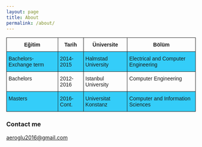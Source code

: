 ```yaml
---
layout: page
title: About
permalink: /about/
---
```


<style type="text/css">
.tg  {border-collapse:collapse;border-spacing:0;}
.tg td{font-family:Arial, sans-serif;font-size:14px;padding:10px 5px;border-style:solid;border-width:1px;overflow:hidden;word-break:normal;}
.tg th{font-family:Arial, sans-serif;font-size:14px;font-weight:normal;padding:10px 5px;border-style:solid;border-width:1px;overflow:hidden;word-break:normal;}
.tg .tg-9hbo{font-weight:bold;vertical-align:top}
.tg .tg-ufe5{background-color:#34cdf9;vertical-align:top}
.tg .tg-yw4l{vertical-align:top}
</style>


<table class="tg">
  <tr>
    <th class="tg-9hbo">Eğitim</th>
    <th class="tg-9hbo">Tarih</th>
    <th class="tg-9hbo">Üniversite</th>
    <th class="tg-9hbo">Bölüm</th>
  </tr>
  <tr>
    <td class="tg-ufe5">Bachelors-Exchange term</td>
    <td class="tg-ufe5">2014-2015</td>
    <td class="tg-ufe5">Halmstad University</td>
    <td class="tg-ufe5">Electrical and Computer Engineering</td>
  </tr>
  <tr>
    <td class="tg-yw4l">Bachelors</td>
    <td class="tg-yw4l">2012-2016</td>
    <td class="tg-yw4l">Istanbul University</td>
    <td class="tg-yw4l">Computer Engineering</td>
  </tr>
  <tr>
    <td class="tg-ufe5">Masters </td>
    <td class="tg-ufe5">2016-Cont.</td>
    <td class="tg-ufe5">Universitat Konstanz</td>
    <td class="tg-ufe5">Computer and Information Sciences</td>
  </tr>
</table>



### Contact me

[aeroglu2016@gmail.com](mailto:aeroglu2016@gmail.com)
